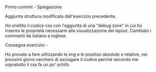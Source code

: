 Primo commit - Spiegazione

Aggiunta struttura modificata dall'esercizio precedente.

Ho snellito il codice css con l'aggiunta di una "debug zone" in cui ho inseriro le proprietà necessarie alla visualizzazione del layout.
Cambiato i commenti da italiano a inglese. 


Consegna esercizio - 

Ho provato a fare utilizzando le img e le position absolute e relative, nei prossimi giorni cercherò di asciugare il codice perchè secondo me sopratutto il css fa un po' schifo. 
